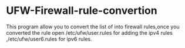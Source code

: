 # UFW-Firewall-rule-convertion
This program allow you to convert the list of into firewall rules,once you converted the rule open /etc/ufw/user.rules for adding the ipv4 rules ,/etc/ufw/user6.rules for ipv6 rules.

